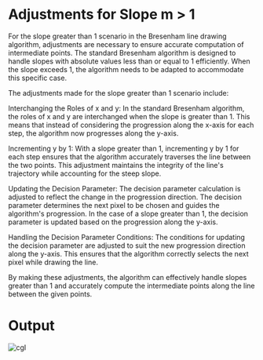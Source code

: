 # Adjustments for Slope m > 1
For the slope greater than 1 scenario in the Bresenham line drawing algorithm, adjustments are necessary to ensure accurate computation of intermediate points. The standard Bresenham algorithm is designed to handle slopes with absolute values less than or equal to 1 efficiently. When the slope exceeds 1, the algorithm needs to be adapted to accommodate this specific case.

The adjustments made for the slope greater than 1 scenario include:

Interchanging the Roles of x and y: In the standard Bresenham algorithm, the roles of x and y are interchanged when the slope is greater than 1. This means that instead of considering the progression along the x-axis for each step, the algorithm now progresses along the y-axis.

Incrementing y by 1: With a slope greater than 1, incrementing y by 1 for each step ensures that the algorithm accurately traverses the line between the two points. This adjustment maintains the integrity of the line's trajectory while accounting for the steep slope.

Updating the Decision Parameter: The decision parameter calculation is adjusted to reflect the change in the progression direction. The decision parameter determines the next pixel to be chosen and guides the algorithm's progression. In the case of a slope greater than 1, the decision parameter is updated based on the progression along the y-axis.

Handling the Decision Parameter Conditions: The conditions for updating the decision parameter are adjusted to suit the new progression direction along the y-axis. This ensures that the algorithm correctly selects the next pixel while drawing the line.

By making these adjustments, the algorithm can effectively handle slopes greater than 1 and accurately compute the intermediate points along the line between the given points.
# Output
![cgI](https://github.com/jerin-priya/Assignment/assets/74975012/c8496b4e-aa22-4da7-b64a-1d20c7051d91)
